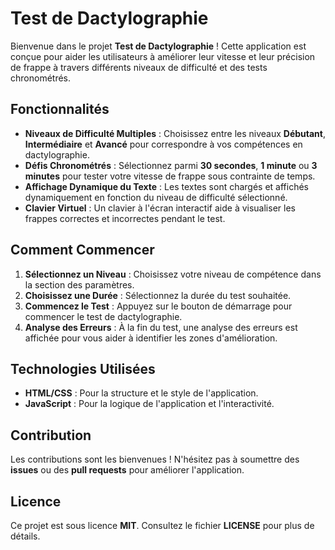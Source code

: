 # Test de Dactylographie

Bienvenue dans le projet **Test de Dactylographie** ! Cette application est conçue pour aider les utilisateurs à améliorer leur vitesse et leur précision de frappe à travers différents niveaux de difficulté et des tests chronométrés.

## Fonctionnalités

- **Niveaux de Difficulté Multiples** : Choisissez entre les niveaux **Débutant**, **Intermédiaire** et **Avancé** pour correspondre à vos compétences en dactylographie.
- **Défis Chronométrés** : Sélectionnez parmi **30 secondes**, **1 minute** ou **3 minutes** pour tester votre vitesse de frappe sous contrainte de temps.
- **Affichage Dynamique du Texte** : Les textes sont chargés et affichés dynamiquement en fonction du niveau de difficulté sélectionné.
- **Clavier Virtuel** : Un clavier à l'écran interactif aide à visualiser les frappes correctes et incorrectes pendant le test.

## Comment Commencer

1. **Sélectionnez un Niveau** : Choisissez votre niveau de compétence dans la section des paramètres.
2. **Choisissez une Durée** : Sélectionnez la durée du test souhaitée.
3. **Commencez le Test** : Appuyez sur le bouton de démarrage pour commencer le test de dactylographie.
4. **Analyse des Erreurs** : À la fin du test, une analyse des erreurs est affichée pour vous aider à identifier les zones d'amélioration.

## Technologies Utilisées

- **HTML/CSS** : Pour la structure et le style de l'application.
- **JavaScript** : Pour la logique de l'application et l'interactivité.

## Contribution

Les contributions sont les bienvenues ! N'hésitez pas à soumettre des **issues** ou des **pull requests** pour améliorer l'application.

## Licence

Ce projet est sous licence **MIT**. Consultez le fichier **LICENSE** pour plus de détails.
